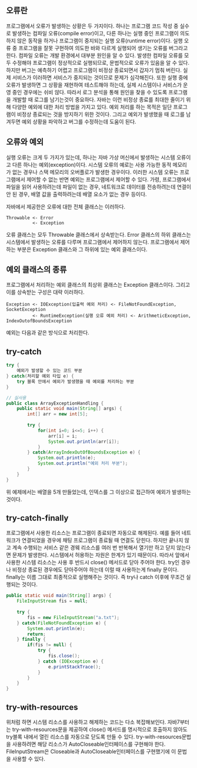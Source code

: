 ## 오류란

프로그램에서 오류가 발생하는 상황은 두 가지이다. 하나는 프로그램 코드 작성 중 실수로 발생하는 컴파일 오류(compile error)이고, 다른 하나는 실행 중인 프로그램이 의도하지 않은 동작을 하거나 프로그램이 중지되는
실행 오류(runtime error)이다. 실행 오류 중 프로그램을 잘못 구현하여 의도한 바와 다르게 실행되어 생기는 오류를 버그라고 한다. 컴파일 오류는 개발 환경에서 대부분 원인을 알 수 있다. 발생한 컴파일
오류를 모두 수정해야 프로그램이 정상적으로 실행되므로, 문법적으로 오류가 있음을 알 수 있다. 하지만 버그는 예측하기 어렵고 프로그램이 비정상 종료되면서 갑자기 멈춰 버린다. 실제 서비스가 이러하면
서비스가 중지되는 것이므로 문제가 심각해진다. 또한 실행 중에 오류가 발생하면 그 상황을 재현하여 테스트해야 하는데, 실제 시스템이나 서비스가 운영 중인 경우에는 쉬비 않다. 따라서 로그 분석을 통해
원인을 찾을 수 있도록 프로그램을 개발할 때 로그를 남기는것이 중요하다. 자바는 이런 비정상 종료를 최대한 줄이기 위해 다양한 예외에 대한 처리 방법을 가지고 있다. 예외 처리를 하는 목적은
일단 프로그램이 비정상 종료되는 것을 방지하기 위한 것이다. 그리고 예외가 발생했을 때 로그를 남겨두면 예외 상황을 파악하고 버그를 수정하는데 도움이 된다.


## 오류와 예외

실행 오류는 크게 두 가지가 있는데, 하나는 자바 가상 머신에서 발생하는 시스템 오류이고 다른 하나는 예외(exception)이다. 시스템 오류의 예로는 사용 가능한 동적 메모리가 없는 경우나 스택 메모리의 오버플로가 발생한 경우이다. 이러한 시스템 오류는 프로그램에서 제어할 수 없는 반면 예외는 프로그램에서 제어할 수 있다. 가령, 프로그램에서 파일을 읽어 사용하려는데 파일이 없는 경우, 네트워크로 데이터를 전송하려는데 연결이 안 된 경우, 배열 값을 출력하려는데 배열 요소가 없는 경우 등이다.

자바에서 제공한은 오류에 대한 전체 클래스는 이러하다.

```
Throwable <- Error
          <- Exception
```

오류 클래스는 모두 Throwable 클래스에서 상속받는다. Error 클래스의 하위 클래스는 시스템에서 발생하는 오류를 다루며 프로그램에서 제어하지 않는다. 프로그램에서 제어하는 부분은 Exception 클래스와 그 하위에 있는 예외 클래스이다.

## 예외 클래스의 종류

프로그램에서 처리하는 예외 클래스의 최상위 클래스는 Exception 클래스이다. 그리고 이를 상속받는 구성은 대략 이러하다.

```
Exception <- IOException(입출력 예외 처리) <- FileNotFoundException, SocketException
          <- RuntimeException(실행 오류 예외 처리) <- ArithmeticException, IndexOutofBoundsException
```

예외는 다음과 같은 방식으로 처리한다.

## try-catch

```java
try {
    예외가 발생할 수 있는 코드 부분  
} catch(처리할 예외 타입 e) {
    try 블록 안에서 예외가 발생했을 때 예외를 처리하는 부분
}

// 실사용
public class ArrayExceptionHandling {
    public static void main(String[] args) {
        int[] arr = new int[5];
        
        try {
            for(int i=0; i<=5; i++) {
                arr[i] = i;
                System.out.println(arr[i]);
            }
        } catch(ArrayIndexOutOfBoundsException e) {
            System.out.println(e);
            System.out.println("예외 처리 부분");
        }
    }
}
```

위 예제에서는 배열을 5개 만들었는데, 인덱스를 그 이상으로 접근하여 예외가 발생하는 것이다.

## try-catch-finally

프로그램에서 사용한 리소스는 프로그램이 종료되면 자동으로 해제된다. 예를 들어 네트워크가 연결되었을 경우에 채팅 프로그램이 종료될 때 연결도 닫힌다. 하지만 끝나지 않고 계속 수행되는 서비스 같은 경웨 리소스를 여러 번 반복해서 열기만 하고 닫지 않는다면 문제가 발생한다. 시스템에서 허용하는 자원은 한계가 있기 때문이다. 따라서 앞에서 사용한 시스템 리소스는 사용 후 반드시 close() 메서드로 닫아 주어야 한다. try인 경우나 비정상 종료된 경우에도 닫아주어야 하는데 이럴 때 사용하는게 finally 문이다. finally는 이름 그대로 최종적으로 실행해주는 것이다. 즉 try나 catch 이후에 무조건 실행되는 것이다.

```java
public static void main(String[] args) {
    FileInputStream fis = null;
    
    try {
        fis = new FileInputStream("a.txt");
    } catch(FileNotFoundException e) {
        System.out.println(e);
        return;
    } finally {
        if(fis != null) {
            try {
                fis.close();
            } catch (IOException e) {
                e.printStackTrace();
            }
        }
    }
}
```

## try-with-resources

위처럼 하면 시스템 리소스를 사용하고 해제하는 코드는 다소 복잡해보인다. 자바7부터는 try-with-resources문을 제공하여 close() 메서드를 명시적으로 호출하지 않아도 try블록 내에서 열린 리소스를 자동으로 닫도록 만들 수 있다. try-with-resources문법을 사용하려면 해당 리소스가 AutoCloseable인터페이스를 구현해야 한다. FileInputStream은 Closeable과 AutoCloseable인터페이스를 구현했기에 이 문법을 사용할 수 있다.
